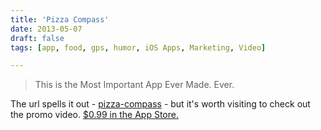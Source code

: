 ```yaml
---
title: 'Pizza Compass'
date: 2013-05-07
draft: false
tags: [app, food, gps, humor, iOS Apps, Marketing, Video]

---
```


> This is the Most Important App Ever Made. Ever.

The url spells it out - [pizza-compass](http://pizza-compass.com) - but it's worth visiting to check out the promo video. [$0.99 in the App Store.](http://target.georiot.com/Proxy.ashx?tsid=528&GR_URL=https%253A%252F%252Fitunes.apple.com%252Fus%252Fapp%252Fpizza-compass%252Fid642652985%253Fmt%253D8%2526uo%253D4%2526partnerId%253D30)[](http://target.georiot.com/Proxy.ashx?tsid=528&GR_URL=https%253A%252F%252Fitunes.apple.com%252Fus%252Fapp%252Fpizza-compass%252Fid642652985%253Fmt%253D8%2526uo%253D4%2526partnerId%253D30)